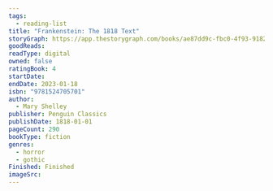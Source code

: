 ```yaml
---
tags:
  - reading-list
title: "Frankenstein: The 1818 Text"
storyGraph: https://app.thestorygraph.com/books/ae87dd9c-fbc0-4f93-9182-957de68eb0b3
goodReads:
readType: digital
owned: false
ratingBook: 4
startDate:
endDate: 2023-01-18
isbn: "9781524705701"
author:
  - Mary Shelley
publisher: Penguin Classics
publishDate: 1818-01-01
pageCount: 290
bookType: fiction
genres:
  - horror
  - gothic
Finished: Finished
imageSrc:
---
```

